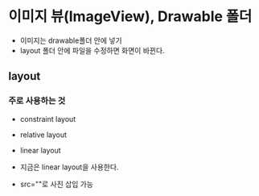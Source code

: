 # 이미지 뷰(ImageView), Drawable 폴더

- 이미지는 drawable폴더 안에 넣기
- layout 폴더 안에 파일을 수정하면 화면이 바뀐다.

## layout

### 주로 사용하는 것

- constraint layout
- relative layout
- linear layout

- 지금은 linear layout을 사용한다.
- src=""로 사진 삽입 가능

